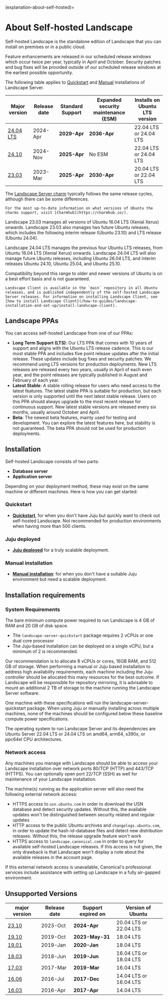 (explanation-about-self-hosted)=
# About Self-hosted Landscape

Self-hosted Landscape is the standalone edition of Landscape that you can install on premises or in a public cloud.

Feature enhancements are released in our scheduled release windows which occur twice per year, typically in April and October. Security patches and bug fixes will be provided outside of our scheduled release windows at the earliest possible opportunity.

The following table applies to [Quickstart](/how-to-guides/landscape-installation-and-set-up/quickstart-installation) and [Manual](/how-to-guides/landscape-installation-and-set-up/manual-installation) installations of Landscape Server.

| **Major version**                | **Release date** | **Standard Support** | **Expanded security maintenance (ESM)** | **Installs on Ubuntu LTS version**  |
| ----------------------           | ---------------- | ------------------- | ------------------- | ---------------------  |
| [24.04 LTS](/reference/release-notes/24-04-lts-release-notes)     | 2024-Apr   | **2029-Apr**     |  **2036-Apr**   | 22.04 LTS or 24.04 LTS |
| [24.10](/reference/release-notes/24-10-release-notes) | 2024-Nov | **2025-Apr** | No ESM | 22.04 LTS or 24.04 LTS
| [23.03](/reference/release-notes/23-03-release-notes)  | 2023-Mar         | **2025-Apr**        | **2030-Apr**        | 20.04 LTS or 22.04 LTS             |

The [Landscape Server charm](https://charmhub.io/landscape-server) typically follows the same release cycles, although there can be some differences.

```{note}
For the most up-to-date information on what versions of Ubuntu the charms support, visit [Charmhub](https://charmhub.io/).
```

Landscape 23.03 manages all versions of Ubuntu 16.04 LTS (Xenial Xerus) onwards. Landscape 23.03 also manages two future Ubuntu releases, which includes the following interim release (Ubuntu 23.10) and LTS release (Ubuntu 24.04).

Landscape 24.04 LTS manages the previous four Ubuntu LTS releases, from Ubuntu 16.04 LTS (Xenial Xerus) onwards. Landscape 24.04 LTS will also manage future Ubuntu releases, including Ubuntu 26.04 LTS, and interim releases Ubuntu 24.10, Ubuntu 25.04, and Ubuntu 25.10.

Compatibility beyond this range to older and newer versions of Ubuntu is on a best effort basis and is not guaranteed.

```{note}
Landscape Client is available in the `main` repository in all Ubuntu releases, and is published independently of the self-hosted Landscape Server releases. For information on installing Landscape Client, see [how to install Landscape Client](/how-to-guides/landscape-installation-and-set-up/install-landscape-client).
```

## Landscape PPAs

You can access self-hosted Landscape from one of our PPAs:

- **Long Term Support (LTS)**: Our LTS PPA that comes with 10 years of support and aligns with the Ubuntu LTS release cadence. This is our most stable PPA and includes five point release updates after the initial release. These updates include bug fixes and security patches. We recommend using LTS versions for production deployments. New LTS releases are released every two years, usually in April of each even year, and the point releases are typically published in August and February of each year.
- **Latest Stable**: A stable rolling release for users who need access to the latest features. The latest stable PPA is suitable for production, but each version is only supported until the next latest stable release. Users on this PPA should always upgrade to the most recent release for continuous support. New latest stable versions are released every six months, usually around October and April.
- **Beta**: The newest beta features, mainly used for testing and development. You can explore the latest features here, but stability is not guaranteed. The beta PPA should not be used for production deployments.

## Installation

Self-hosted Landscape consists of two parts:

* **Database server**
* **Application server**

Depending on your deployment method, these may exist on the same machine or different machines. Here is how you can get started:

### Quickstart

* **[Quickstart](/how-to-guides/landscape-installation-and-set-up/quickstart-installation)**, for when you don't have Juju but quickly want to check out self-hosted Landscape. Not recommended for production environments when having more than 500 clients.

### Juju deployed

* **[Juju deployed](/how-to-guides/landscape-installation-and-set-up/juju-installation)** for a truly scalable deployment.

### Manual installation

* **[Manual installation](/how-to-guides/landscape-installation-and-set-up/manual-installation)**: for when you don't have a suitable Juju environment but need a scalable deployment.

## Installation requirements

### System Requirements

The bare minimum compute power required to run Landscape is 4 GB of RAM and 20 GB of disk space.
- The `landscape-server-quickstart` package requires 2 vCPUs or one dual core processor
- The Juju-based installation can be deployed on a single vCPU, but a minimum of 2 is recommended.

Our recommendation is to allocate 8 vCPUs or cores, 16GB RAM, and 512 GB of storage. When performing a manual or Juju based installation to address high availability requirements, each machine including the Juju controller should be allocated this many resources for the best outcome. If Landscape will be responsible for repository mirroring, it is advisable to mount an additional 2 TB of storage to the machine running the Landscape Server software.

One machine with these specifications will run the landscape-server-quickstart package. When using Juju or manually installing across multiple machines, none of the machines should be configured below these baseline compute power specifications.

The operating system to run Landscape Server and its dependencies are Ubuntu Server 22.04 LTS or 24.04 LTS on amd64, arm64, s390x, or ppc64el CPU architectures.

### Network access

Any machines you manage with Landscape should be able to access your Landscape installation over network ports 80/TCP (HTTP) and 443/TCP (HTTPS). You can optionally open port 22/TCP (SSH) as well for maintenance of your Landscape installation.

The machine(s) running as the application server will also need the following external network access:

 * HTTPS access to `usn.ubuntu.com` in order to download the USN database and detect security updates. Without this, the available updates won't be distinguished between security related and regular updates
 * HTTP access to the public Ubuntu archives and `changelogs.ubuntu.com`, in order to update the hash-id-database files and detect new distribution releases. Without this, the release upgrade feature won't work
 * HTTPS access to `landscape.canonical.com` in order to query for available self-hosted Landscape releases. If this access is not given, the only drawback is that Landscape won't display a note about the available releases in the account page.

If this external network access is unavailable, Canonical's professional services include assistance with setting up Landscape in a fully air-gapped environment.

## Unsupported Versions
| **major version**                | **Release date** | **Support expired on** | **Version of Ubuntu**  |
| ----------------------           | ---------------- | ------------------------ | ---------------------  |
| [23.10](/reference/release-notes/23-10-release-notes)      | 2023-Oct    | **2024-Apr**     | 20.04 LTS or 22.04 LTS |
| [19.10](/reference/release-notes/older-release-notes/19-10-release-notes)  | 2019-Oct         | **2023-May-31**        |  18.04 LTS              |
| [19.01](/reference/release-notes/older-release-notes/19-01-release-notes)  | 2019-Jan         | **2020-Jan**             | 18.04 LTS              |
| [18.03](/reference/release-notes/older-release-notes/18-03-release-notes)  | 2018-Jun         | **2019-Jun**             | 16.04 LTS or 18.04 LTS |
| [17.03](/reference/release-notes/older-release-notes/17-03-release-notes)  | 2017-Mar         | **2019-Mar**             | 16.04 LTS              |
| [16.06](/reference/release-notes/older-release-notes/16-06-release-notes)  | 2016-Jul         | **2017-Dec**             | 14.04 LTS or 16.04 LTS |
| [16.03](/reference/release-notes/older-release-notes/16-03-release-notes)  | 2016-Apr         | **2017-Apr**             | 14.04 LTS              |

